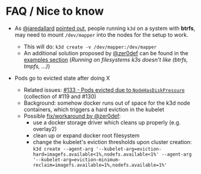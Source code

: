 # FAQ / Nice to know

- As [@jaredallard](https://github.com/jaredallard) [pointed out](https://github.com/rancher/k3d/pull/48), people running `k3d` on a system with **btrfs**, may need to mount `/dev/mapper` into the nodes for the setup to work.
  - This will do: `k3d create -v /dev/mapper:/dev/mapper`
  - An additional solution proposed by [@zer0def](https://github.com/zer0def) can be found in the [examples section](examples.md) (_Running on filesystems k3s doesn't like (btrfs, tmpfs, …)_)

- Pods go to evicted state after doing X
  - Related issues: [#133 - Pods evicted due to `NodeHasDiskPressure`](https://github.com/rancher/k3d/issues/133) (collection of #119 and #130)
  - Background: somehow docker runs out of space for the k3d node containers, which triggers a hard eviction in the kubelet
  - Possible [fix/workaround by @zer0def](https://github.com/rancher/k3d/issues/133#issuecomment-549065666):
    - use a docker storage driver which cleans up properly (e.g. overlay2)
    - clean up or expand docker root filesystem
    - change the kubelet's eviction thresholds upon cluster creation: `k3d create --agent-arg '--kubelet-arg=eviction-hard=imagefs.available<1%,nodefs.available<1%' --agent-arg '--kubelet-arg=eviction-minimum-reclaim=imagefs.available=1%,nodefs.available=1%'`
